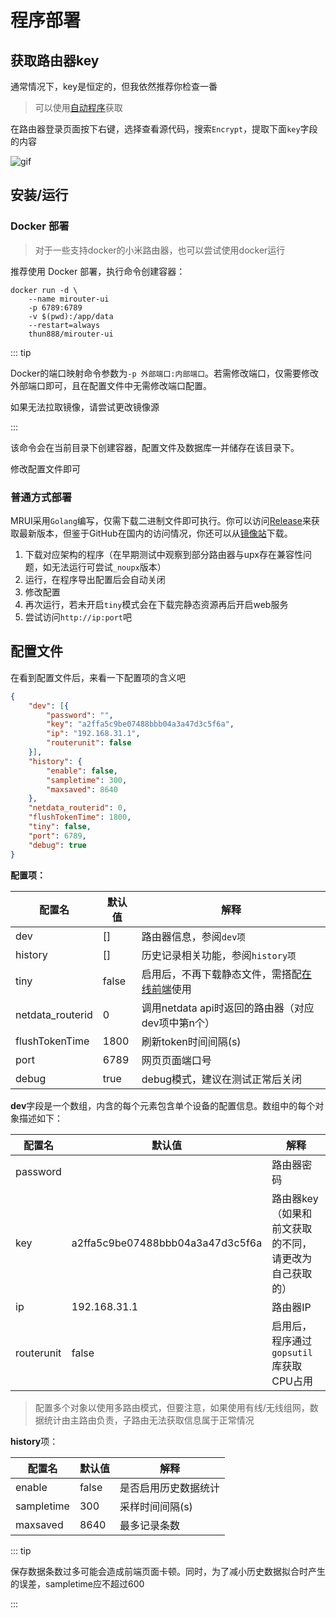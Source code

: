 #  程序部署

## 获取路由器key

通常情况下，key是恒定的，但我依然推荐你检查一番

> 可以使用[自动程序](/tools/mikvivator)获取

在路由器登录页面按下右键，选择查看源代码，搜索`Encrypt`，提取下面`key`字段的内容

![gif](https://onep.hzchu.top/mount/pic/myself/2024/07/669b68a8b244f.gif)

## 安装/运行

### Docker 部署

> 对于一些支持docker的小米路由器，也可以尝试使用docker运行

推荐使用 Docker 部署，执行命令创建容器：

```
docker run -d \
    --name mirouter-ui
	-p 6789:6789
    -v $(pwd):/app/data
    --restart=always
    thun888/mirouter-ui
```

::: tip

Docker的端口映射命令参数为`-p 外部端口:内部端口`。若需修改端口，仅需要修改外部端口即可，且在配置文件中无需修改端口配置。

如果无法拉取镜像，请尝试更改镜像源

 :::

该命令会在当前目录下创建容器，配置文件及数据库一并储存在该目录下。

修改配置文件即可

### 普通方式部署

MRUI采用`Golang`编写，仅需下载二进制文件即可执行。你可以访问[Release](https://github.com/Mirouterui/mirouter-ui/releases/)来获取最新版本，但鉴于GitHub在国内的访问情况，你还可以从[镜像站](https://mrui-api.hzchu.top/down/)下载。

1. 下载对应架构的程序（在早期测试中观察到部分路由器与upx存在兼容性问题，如无法运行可尝试`_noupx`版本）
2. 运行，在程序导出配置后会自动关闭
3. 修改配置
4. 再次运行，若未开启`tiny`模式会在下载完静态资源再后开启web服务
5. 尝试访问`http://ip:port`吧

## 配置文件

在看到配置文件后，来看一下配置项的含义吧

```json
{
    "dev": [{
        "password": "",
        "key": "a2ffa5c9be07488bbb04a3a47d3c5f6a",
        "ip": "192.168.31.1",
        "routerunit": false
    }],
    "history": {
        "enable": false,
        "sampletime": 300,
        "maxsaved": 8640
    },
    "netdata_routerid": 0,
    "flushTokenTime": 1800,
    "tiny": false,
    "port": 6789,
    "debug": true
}
```

**配置项：**

| 配置名           | 默认值 | 解释                                                         |
| ---------------- | ------ | ------------------------------------------------------------ |
| dev              | []     | 路由器信息，参阅`dev项`                                      |
| history          | []     | 历史记录相关功能，参阅`history项`                            |
| tiny             | false  | 启用后，不再下载静态文件，需搭配[在线前端](http://mrui-web.hzchu.top/)使用 |
| netdata_routerid | 0      | 调用netdata api时返回的路由器（对应dev项中第n个）            |
| flushTokenTime   | 1800   | 刷新token时间间隔(s)                                         |
| port             | 6789   | 网页页面端口号                                               |
| debug            | true   | debug模式，建议在测试正常后关闭                              |

**dev**字段是一个数组，内含的每个元素包含单个设备的配置信息。数组中的每个对象描述如下：

| 配置名     | 默认值                           | 解释                                                  |
| ---------- | -------------------------------- | ----------------------------------------------------- |
| password   |                                  | 路由器密码                                            |
| key        | a2ffa5c9be07488bbb04a3a47d3c5f6a | 路由器key（如果和前文获取的不同，请更改为自己获取的） |
| ip         | 192.168.31.1                     | 路由器IP                                              |
| routerunit | false                            | 启用后，程序通过`gopsutil`库获取CPU占用               |

> 配置多个对象以使用多路由模式，但要注意，如果使用有线/无线组网，数据统计由主路由负责，子路由无法获取信息属于正常情况

**history**项：

| 配置名     | 默认值 | 解释                 |
| ---------- | ------ | -------------------- |
| enable     | false  | 是否启用历史数据统计 |
| sampletime | 300    | 采样时间间隔(s)      |
| maxsaved   | 8640   | 最多记录条数         |

::: tip

保存数据条数过多可能会造成前端页面卡顿。同时，为了减小历史数据拟合时产生的误差，sampletime应不超过600

 :::
